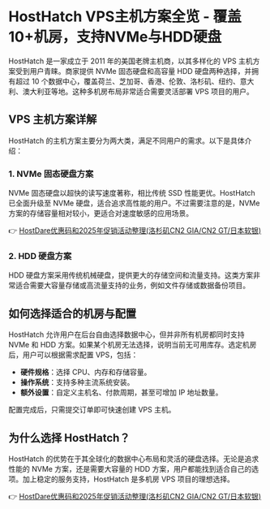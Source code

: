 # HostHatch VPS主机方案全览 - 覆盖10+机房，支持NVMe与HDD硬盘

HostHatch 是一家成立于 2011 年的美国老牌主机商，以其多样化的 VPS 主机方案受到用户青睐。商家提供 NVMe 固态硬盘和高容量 HDD 硬盘两种选择，并拥有超过 10 个数据中心，覆盖荷兰、芝加哥、香港、伦敦、洛杉矶、纽约、意大利、澳大利亚等地。这种多机房布局非常适合需要灵活部署 VPS 项目的用户。

## VPS 主机方案详解

HostHatch 的主机方案主要分为两大类，满足不同用户的需求。以下是具体介绍：

### 1. NVMe 固态硬盘方案

NVMe 固态硬盘以超快的读写速度著称，相比传统 SSD 性能更优。HostHatch 已全面升级至 NVMe 硬盘，适合追求高性能的用户。不过需要注意的是，NVMe 方案的存储容量相对较小，更适合对速度敏感的应用场景。

👉 [HostDare优惠码和2025年促销活动整理(洛杉矶CN2 GIA/CN2 GT/日本软银)](https://bit.ly/hostdare)

### 2. HDD 硬盘方案

HDD 硬盘方案采用传统机械硬盘，提供更大的存储空间和流量支持。这类方案非常适合需要大容量存储或高流量支持的业务，例如文件存储或数据备份项目。

## 如何选择适合的机房与配置

HostHatch 允许用户在后台自由选择数据中心，但并非所有机房都同时支持 NVMe 和 HDD 方案。如果某个机房无法选择，说明当前无可用库存。选定机房后，用户可以根据需求配置 VPS，包括：

- **硬件规格**：选择 CPU、内存和存储容量。
- **操作系统**：支持多种主流系统安装。
- **额外设置**：自定义主机名、付款周期，甚至可增加 IP 地址数量。

配置完成后，只需提交订单即可快速创建 VPS 主机。

## 为什么选择 HostHatch？

HostHatch 的优势在于其全球化的数据中心布局和灵活的硬盘选择。无论是追求性能的 NVMe 方案，还是需要大容量的 HDD 方案，用户都能找到适合自己的选项。加上稳定的服务支持，HostHatch 是多机房 VPS 项目的理想选择。

👉 [HostDare优惠码和2025年促销活动整理(洛杉矶CN2 GIA/CN2 GT/日本软银)](https://bit.ly/hostdare)
